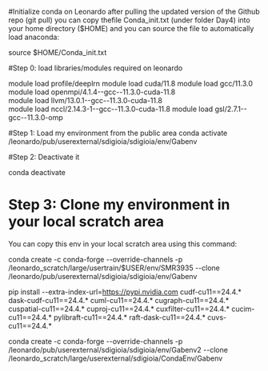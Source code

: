 #Initialize conda on Leonardo
after pulling the updated version of the Github repo (git pull) you can copy thefile Conda_init.txt (under folder Day4)  into your home directory ($HOME) and you can source the file to automatically load anaconda:

source $HOME/Conda_init.txt

#Step 0: load libraries/modules required on leonardo

module load profile/deeplrn
module load cuda/11.8
module load gcc/11.3.0
module load openmpi/4.1.4--gcc--11.3.0-cuda-11.8  
module load llvm/13.0.1--gcc--11.3.0-cuda-11.8  
module load nccl/2.14.3-1--gcc--11.3.0-cuda-11.8
module load gsl/2.7.1--gcc--11.3.0-omp

#Step 1: Load my environment from the public area 
conda activate /leonardo/pub/userexternal/sdigioia/sdigioia/env/Gabenv

#Step 2: Deactivate it

conda deactivate

# Step 3: Clone my environment in your local scratch area

You can copy this env in your local scratch area using this command:

conda create -c conda-forge --override-channels -p /leonardo_scratch/large/usertrain/$USER/env/SMR3935  --clone /leonardo/pub/userexternal/sdigioia/sdigioia/env/Gabenv

pip install     --extra-index-url=https://pypi.nvidia.com     cudf-cu11==24.4.* dask-cudf-cu11==24.4.* cuml-cu11==24.4.*     cugraph-cu11==24.4.* cuspatial-cu11==24.4.* cuproj-cu11==24.4.*     cuxfilter-cu11==24.4.* cucim-cu11==24.4.* pylibraft-cu11==24.4.*     raft-dask-cu11==24.4.* cuvs-cu11==24.4.*


conda create -c conda-forge --override-channels -p /leonardo/pub/userexternal/sdigioia/sdigioia/env/Gabenv2  --clone /leonardo_scratch/large/userexternal/sdigioia/CondaEnv/Gabenv
